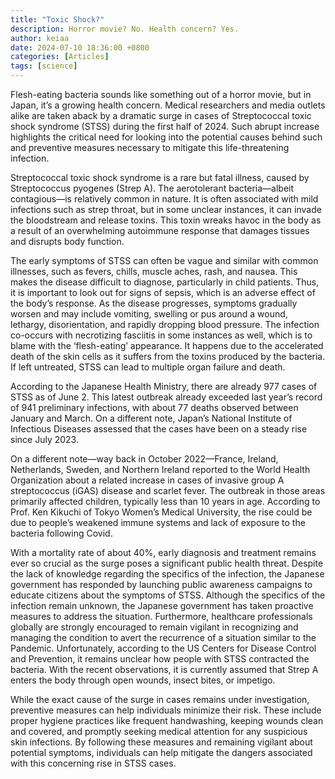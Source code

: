 ```yaml
---
title: "Toxic Shock?"
description: Horror movie? No. Health concern? Yes.
author: keiaa
date: 2024-07-10 18:36:00 +0800
categories: [Articles]
tags: [science]
---
```


Flesh-eating bacteria sounds like something out of a horror movie, but in Japan, it’s a growing health concern. Medical researchers and media outlets alike are taken aback by a dramatic surge in cases of Streptococcal toxic shock syndrome (STSS) during the first half of 2024. Such abrupt increase highlights the critical need for looking into the potential causes behind such and preventive measures necessary to mitigate this life-threatening infection.

Streptococcal toxic shock syndrome is a rare but fatal illness, caused by Streptococcus pyogenes (Strep A). The aerotolerant bacteria—albeit contagious—is relatively common in nature. It is often associated with mild infections such as strep throat, but in some unclear instances, it can invade the bloodstream and release toxins. This toxin wreaks havoc in the body as a result of an overwhelming autoimmune response that damages tissues and disrupts body function.

The early symptoms of STSS can often be vague and similar with common illnesses, such as fevers, chills, muscle aches, rash, and nausea. This makes the disease difficult to diagnose, particularly in child patients. Thus, it is important to look out for signs of sepsis, which is an adverse effect of the body’s response. As the disease progresses, symptoms gradually worsen and may include vomiting, swelling or pus around a wound, lethargy, disorientation, and rapidly dropping blood pressure. The infection co-occurs with necrotizing fasciitis in some instances as well, which is to blame with the ‘flesh-eating’ appearance. It happens due to the accelerated death of the skin cells as it suffers from the toxins produced by the bacteria. If left untreated, STSS can lead to multiple organ failure and death.

According to the Japanese Health Ministry, there are already 977 cases of STSS as of June 2. This latest outbreak already exceeded last year’s record of 941 preliminary infections, with about 77 deaths observed between January and March. On a different note, Japan’s National Institute of Infectious Diseases assessed that the cases have been on a steady rise since July 2023.

On a different note—way back in October 2022—France, Ireland, Netherlands, Sweden, and Northern Ireland reported to the World Health Organization about a related increase in cases of invasive group A streptococcus (iGAS) disease and scarlet fever. The outbreak in those areas primarily affected children, typically less than 10 years in age. According to Prof. Ken Kikuchi of Tokyo Women’s Medical University, the rise could be due to people’s weakened immune systems and lack of exposure to the bacteria following Covid.

With a mortality rate of about 40%, early diagnosis and treatment remains ever so crucial as the surge poses a significant public health threat. Despite the lack of knowledge regarding the specifics of the infection, the Japanese government has responded by launching public awareness campaigns to educate citizens about the symptoms of STSS. Although the specifics of the infection remain unknown, the Japanese government has taken proactive measures to address the situation. Furthermore, healthcare professionals globally are strongly encouraged to remain vigilant in recognizing and managing the condition to avert the recurrence of a situation similar to the Pandemic. Unfortunately, according to the US Centers for Disease Control and Prevention, it remains unclear how people with STSS contracted the bacteria. With the recent observations, it is currently assumed that Strep A enters the body through open wounds, insect bites, or impetigo.

While the exact cause of the surge in cases remains under investigation, preventive measures can help individuals minimize their risk. These include proper hygiene practices like frequent handwashing, keeping wounds clean and covered, and promptly seeking medical attention for any suspicious skin infections. By following these measures and remaining vigilant about potential symptoms, individuals can help mitigate the dangers associated with this concerning rise in STSS cases.